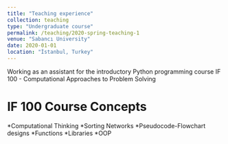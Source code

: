 ```yaml
---
title: "Teaching experience"
collection: teaching
type: "Undergraduate course"
permalink: /teaching/2020-spring-teaching-1
venue: "Sabancı University"
date: 2020-01-01
location: "İstanbul, Turkey"
---
```


Working as an assistant for the introductory Python programming course IF 100 - Computational Approaches to Problem Solving

IF 100 Course Concepts
======
*Computational Thinking
*Sorting Networks
*Pseudocode-Flowchart designs
*Functions 
*Libraries
*OOP

